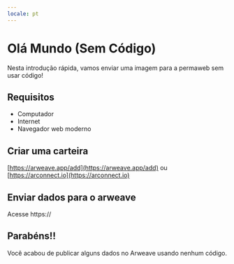```yaml
---
locale: pt
---
```

# Olá Mundo (Sem Código)

Nesta introdução rápida, vamos enviar uma imagem para a permaweb sem usar código!

## Requisitos

* Computador
* Internet
* Navegador web moderno

## Criar uma carteira

[https://arweave.app/add](https://arweave.app/add) ou [https://arconnect.io](https://arconnect.io)

## Enviar dados para o arweave

Acesse https://

## Parabéns!!

Você acabou de publicar alguns dados no Arweave usando nenhum código.